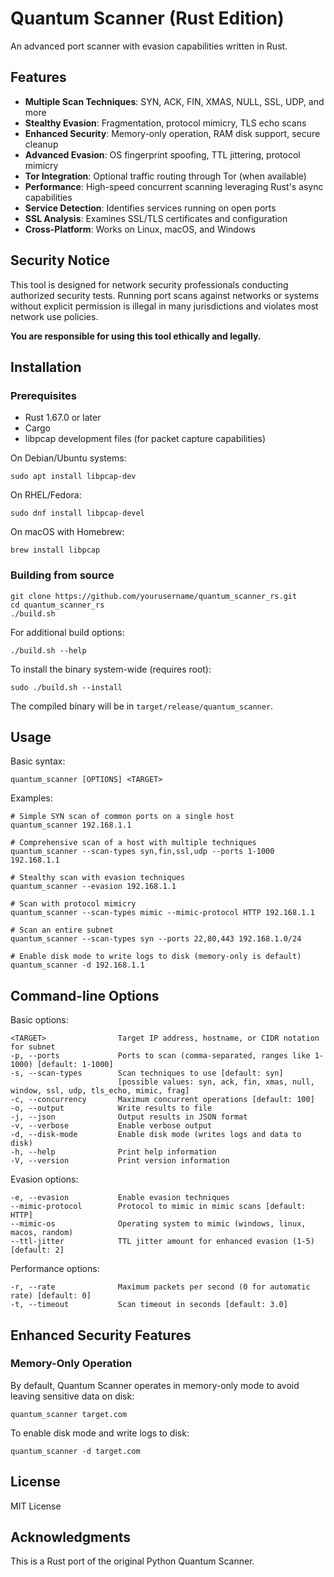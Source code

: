 # Quantum Scanner (Rust Edition)

An advanced port scanner with evasion capabilities written in Rust.

## Features

- **Multiple Scan Techniques**: SYN, ACK, FIN, XMAS, NULL, SSL, UDP, and more
- **Stealthy Evasion**: Fragmentation, protocol mimicry, TLS echo scans
- **Enhanced Security**: Memory-only operation, RAM disk support, secure cleanup
- **Advanced Evasion**: OS fingerprint spoofing, TTL jittering, protocol mimicry
- **Tor Integration**: Optional traffic routing through Tor (when available)
- **Performance**: High-speed concurrent scanning leveraging Rust's async capabilities
- **Service Detection**: Identifies services running on open ports
- **SSL Analysis**: Examines SSL/TLS certificates and configuration
- **Cross-Platform**: Works on Linux, macOS, and Windows

## Security Notice

This tool is designed for network security professionals conducting authorized security tests. 
Running port scans against networks or systems without explicit permission is illegal in many jurisdictions and violates most network use policies.

**You are responsible for using this tool ethically and legally.**

## Installation

### Prerequisites

- Rust 1.67.0 or later
- Cargo
- libpcap development files (for packet capture capabilities)

On Debian/Ubuntu systems:
```
sudo apt install libpcap-dev
```

On RHEL/Fedora:
```
sudo dnf install libpcap-devel
```

On macOS with Homebrew:
```
brew install libpcap
```

### Building from source

```
git clone https://github.com/yourusername/quantum_scanner_rs.git
cd quantum_scanner_rs
./build.sh
```

For additional build options:
```
./build.sh --help
```

To install the binary system-wide (requires root):
```
sudo ./build.sh --install
```

The compiled binary will be in `target/release/quantum_scanner`.

## Usage

Basic syntax:
```
quantum_scanner [OPTIONS] <TARGET>
```

Examples:
```
# Simple SYN scan of common ports on a single host
quantum_scanner 192.168.1.1

# Comprehensive scan of a host with multiple techniques
quantum_scanner --scan-types syn,fin,ssl,udp --ports 1-1000 192.168.1.1

# Stealthy scan with evasion techniques
quantum_scanner --evasion 192.168.1.1

# Scan with protocol mimicry
quantum_scanner --scan-types mimic --mimic-protocol HTTP 192.168.1.1

# Scan an entire subnet
quantum_scanner --scan-types syn --ports 22,80,443 192.168.1.0/24

# Enable disk mode to write logs to disk (memory-only is default)
quantum_scanner -d 192.168.1.1
```

## Command-line Options

Basic options:
```
<TARGET>                Target IP address, hostname, or CIDR notation for subnet
-p, --ports             Ports to scan (comma-separated, ranges like 1-1000) [default: 1-1000]
-s, --scan-types        Scan techniques to use [default: syn]
                        [possible values: syn, ack, fin, xmas, null, window, ssl, udp, tls_echo, mimic, frag]
-c, --concurrency       Maximum concurrent operations [default: 100]
-o, --output            Write results to file
-j, --json              Output results in JSON format
-v, --verbose           Enable verbose output
-d, --disk-mode         Enable disk mode (writes logs and data to disk)
-h, --help              Print help information
-V, --version           Print version information
```

Evasion options:
```
-e, --evasion           Enable evasion techniques
--mimic-protocol        Protocol to mimic in mimic scans [default: HTTP]
--mimic-os              Operating system to mimic (windows, linux, macos, random)
--ttl-jitter            TTL jitter amount for enhanced evasion (1-5) [default: 2]
```

Performance options:
```
-r, --rate              Maximum packets per second (0 for automatic rate) [default: 0]
-t, --timeout           Scan timeout in seconds [default: 3.0]
```

## Enhanced Security Features

### Memory-Only Operation

By default, Quantum Scanner operates in memory-only mode to avoid leaving sensitive data on disk:

```
quantum_scanner target.com
```

To enable disk mode and write logs to disk:

```
quantum_scanner -d target.com
```

## License

MIT License

## Acknowledgments

This is a Rust port of the original Python Quantum Scanner. 
